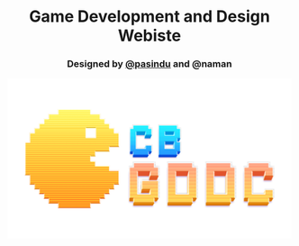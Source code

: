 <h1 align="center">Game Development and Design Webiste</h1>
<h3 align="middle">Designed by <a href="https://www.w3schools.com/">@pasindu</a> and @naman</h3>

![](images/logo.png)
